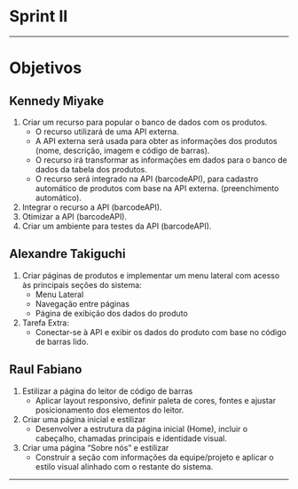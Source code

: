# Sprint II
---
# Objetivos
## Kennedy Miyake
1. Criar um recurso para popular o banco de dados com os produtos.
	- O recurso utilizará de uma API externa.
	- A API externa será usada para obter as informações dos produtos (nome, descrição, imagem e código de barras).
	- O recurso irá transformar as informações em dados para o banco de dados da tabela dos produtos.
	- O recurso será integrado na API (barcodeAPI), para cadastro automático de produtos com base na API externa. (preenchimento automático).
2. Integrar o recurso a API (barcodeAPI).
3. Otimizar a API (barcodeAPI).
4. Criar um ambiente para testes da API (barcodeAPI).
## Alexandre Takiguchi
1. Criar páginas de produtos e implementar um menu lateral com acesso às principais seções do sistema:
	- Menu Lateral 
	- Navegação entre páginas
	- Página de exibição dos dados do produto
2. Tarefa Extra:
	- Conectar-se à API e exibir os dados do produto com base no código de barras lido.
## Raul Fabiano
1. Estilizar a página do leitor de código de barras
	- Aplicar layout responsivo, definir paleta de cores, fontes e ajustar posicionamento dos elementos do leitor.
2. Criar uma página inicial e estilizar
	- Desenvolver a estrutura da página inicial (Home), incluir o cabeçalho, chamadas principais e identidade visual.
3. Criar uma página “Sobre nós” e estilizar  
	- Construir a seção com informações da equipe/projeto e aplicar o estilo visual alinhado com o restante do sistema.
---